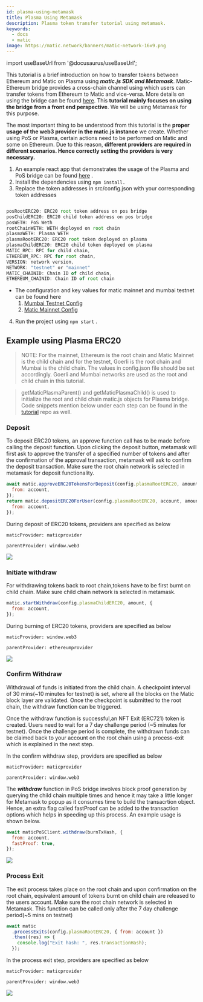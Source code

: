 ```yaml
---
id: plasma-using-metamask
title: Plasma Using Metamask
description: Plasma token transfer tutorial using metamask.
keywords:
  - docs
  - matic
image: https://matic.network/banners/matic-network-16x9.png
---
```


import useBaseUrl from '@docusaurus/useBaseUrl';

This tutorial is a brief introduction on how to transfer tokens between Ethereum and Matic on Plasma using **_matic.js SDK and Metamask_**. Matic-Ethereum bridge provides a cross-chain channel using which users can transfer tokens from Ethereum to Matic and vice-versa. More details on using the bridge can be found [here](/docs/develop/ethereum-matic/plasma/getting-started). This **tutorial mainly focuses on using the bridge from a front end perspective**. We will be using Metamask for this purpose.

The most important thing to be understood from this tutorial is the **proper usage of the web3 provider in the matic.js instance** we create. Whether using PoS or Plasma, certain actions need to be performed on Matic and some on Ethereum. Due to this reason, **different providers are required in different scenarios. Hence correctly setting the providers is very necessary.**

1. An example react app that demonstrates the usage of the Plasma and PoS bridge can be found [here](https://github.com/maticnetwork/pos-plasma-tutorial) .
2. Install the dependencies using `npm install.`
3. Replace the token addresses in src/config.json with your corresponding token addresses

```jsx

posRootERC20: ERC20 root token address on pos bridge
posChildERC20: ERC20 child token address on pos bridge
posWETH: PoS Weth
rootChainWETH: WETH deployed on root chain
plasmaWETH: Plasma WETH
plasmaRootERC20: ERC20 root token deployed on plasma
plasmaChildERC20: ERC20 child token deployed on plasma
MATIC_RPC: RPC for child chain,
ETHEREUM_RPC: RPC for root chain,
VERSION: network version,
NETWORK: "testnet" or "mainnet"
MATIC_CHAINID: Chain ID of child chain,
ETHEREUM_CHAINID: Chain ID of root chain

```

- The configuration and key values for matic mainnet and mumbai testnet can be found here
  1. [Mumbai Testnet Config](https://static.matic.network/network/testnet/mumbai/index.json)
  2. [Matic Mainnet Config](https://static.matic.network/network/mainnet/v1/index.json)

4. Run the project using `npm start` .

## Example using Plasma ERC20

> NOTE: For the mainnet, Ethereum is the root chain and Matic Mainnet is the child chain and for the testnet, Goerli is the root chain and Mumbai is the child chain. The values in config.json file should be set accordingly. Goerli and Mumbai networks are used as the root and child chain in this tutorial.

> getMaticPlasmaParent() and getMaticPlasmaChild() is used to initialize the root and child chain matic.js objects for Plasma bridge. Code snippets mention below under each step can be found in the [tutorial](https://github.com/maticnetwork/pos-plasma-tutorial) repo as well.

### Deposit

To deposit ERC20 tokens, an approve function call has to be made before calling the deposit function. Upon clicking the deposit button, metamask will first ask to approve the transfer of a specified number of tokens and after the confirmation of the approval transaction, metamask will ask to confirm the deposit transaction. Make sure the root chain network is selected in metamask for deposit functionality.

```js
await matic.approveERC20TokensForDeposit(config.plasmaRootERC20, amount, {
  from: account,
});
return matic.depositERC20ForUser(config.plasmaRootERC20, account, amount, {
  from: account,
});
```

During deposit of ERC20 tokens, providers are specified as below

`maticProvider: maticprovider`

`parentProvider: window.web3`

<div
        style={{
          display: "flex",
          justifyContent: "center",
          alignItems: "center"
        }}
      >
        <img src={useBaseUrl("img/plasma-using-metamask/deposit.png")} />
</div>

### Initiate withdraw

For withdrawing tokens back to root chain,tokens have to be first burnt on child chain. Make sure child chain network is selected in metamask.

```js
matic.startWithdraw(config.plasmaChildERC20, amount, {
  from: account,
});
```

During burning of ERC20 tokens, providers are specified as below

`maticProvider: window.web3`

`parentProvider: ethereumprovider`

<div
        style={{
          display: "flex",
          justifyContent: "center",
          alignItems: "center"
        }}
      >
        <img src={useBaseUrl("img/plasma-using-metamask/burn.png")} />
</div>

### Confirm Withdraw

Withdrawal of funds is initiated from the child chain. A checkpoint interval of 30 mins(~10 minutes for testnet) is set, where all the blocks on the Matic block layer are validated. Once the checkpoint is submitted to the root chain, the withdraw function can be triggered.

Once the withdraw function is successful,an NFT Exit (ERC721) token is created. Users need to wait for a 7 day challenge period (~5 minutes for testnet). Once the challenge period is complete, the withdrawn funds can be claimed back to your account on the root chain using a process-exit which is explained in the next step.

In the confirm withdraw step, providers are specified as below

`maticProvider: maticprovider`

`parentProvider: window.web3`

The **_withdraw_** function in PoS bridge involves block proof generation by querying the child chain multiple times and hence it may take a little longer for Metamask to popup as it consumes time to build the transacrtion object. Hence, an extra flag called fastProof can be added to the transaction options which helps in speeding up this process. An example usage is shown below.

```js
await maticPoSClient.withdraw(burnTxHash, {
  from: account,
  fastProof: true,
});
```

<div
        style={{
          display: "flex",
          justifyContent: "center",
          alignItems: "center"
        }}
      >
        <img src={useBaseUrl("img/plasma-using-metamask/confirmWithdraw.png")} />
</div>

### Process Exit

The exit process takes place on the root chain and upon confirmation on the root chain, equivalent amount of tokens burnt on child chain are released to the users account. Make sure the root chain network is selected in Metamask. This function can be called only after the 7 day challenge period(~5 mins on testnet)

```js
await matic
  .processExits(config.plasmaRootERC20, { from: account })
  .then((res) => {
    console.log("Exit hash: ", res.transactionHash);
  });
```

In the process exit step, providers are specified as below

`maticProvider: maticprovider`

`parentProvider: window.web3`

<div
        style={{
          display: "flex",
          justifyContent: "center",
          alignItems: "center"
        }}
      >
        <img src={useBaseUrl("img/plasma-using-metamask/Exit.png")} />
</div>
